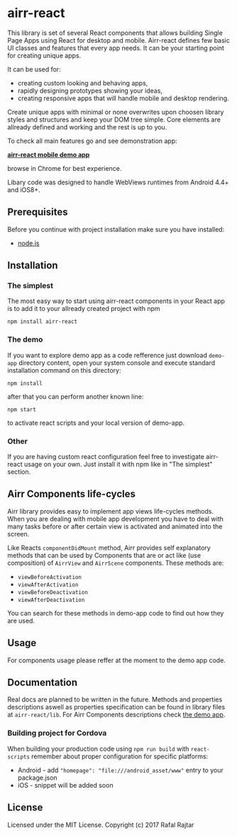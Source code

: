 # airr-react

This library is set of several React components that allows building Single Page Apps using React for desktop and mobile.
Airr-react defines few basic UI classes and features that every app needs. 
It can be your starting point for creating unique apps.

It can be used for:
* creating custom looking and behaving apps,
* rapidly designing prototypes showing your ideas,
* creating responsive apps that will handle mobile and desktop rendering.

Create unique apps with minimal or none overwrites upon choosen library styles and structures and keep your DOM tree simple. 
Core elements are allready defined and working and the rest is up to you.

To check all main features go and see demonstration app:

**[airr-react mobile demo app](http://react.airr.pl)**

browse in Chrome for best experience. 

Libary code was designed to handle WebViews runtimes from Android 4.4+ and iOS8+.

## Prerequisites

Before you continue with project installation make sure you have installed:
* [node.js](https://nodejs.org/en/) 

## Installation

### The simplest

The most easy way to start using airr-react components in your React app is to add it to your allready created project with npm
```
npm install airr-react
```

### The demo

If you want to explore demo app as a code refference just download `demo-app` directory content, open your system console and execute standard installation command on this directory:
```
npm install
```
after that you can perform another known line:
```
npm start
```
to activate react scripts and your local version of demo-app.

### Other

If you are having custom react configuration feel free to investigate airr-react usage on your own. Just install it with npm like in "The simplest" section.

## Airr Components life-cycles

Airr library provides easy to implement app views life-cycles methods. 
When you are dealing with mobile app development you have to deal with many tasks before or after certain view is activated and animated into the screen.

Like Reacts `componentDidMount` method, Airr provides self explanatory methods that can be used by Components that are or act like (use composition) of `AirrView` and `AirrScene` components. These methods are:
* `viewBeforeActivation`
* `viewAfterActivation`
* `viewBeforeDeactivation`
* `viewAfterDeactivation`

You can search for these methods in demo-app code to find out how they are used.

## Usage

For components usage please reffer at the moment to the demo app code. 

## Documentation

Real docs are planned to be written in the future. 
Methods and properties descriptions aswell as properties specification can be found in library files at `airr-react/lib`.
For Airr Components descriptions check [the demo app](http://react.airr.pl). 

### Building project for Cordova

When building your production code using `npm run build` with `react-scripts` remember about proper configuration for specific platforms:
* Android - add `"homepage": "file:///android_asset/www"` entry to your package.json
* iOS - snippet will be added soon

## License

Licensed under the MIT License.
Copyright (c) 2017 Rafal Rajtar
